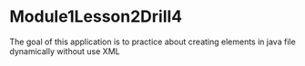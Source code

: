 # Module1Lesson2Drill4

The goal of this application is to practice about creating elements in java file dynamically without use XML
